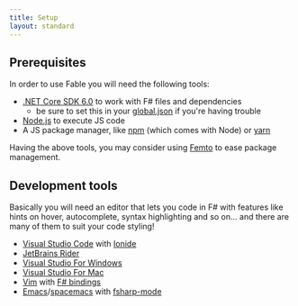 ```yaml
---
title: Setup
layout: standard
---
```


## Prerequisites

In order to use Fable you will need the following tools:

- [.NET Core SDK 6.0]([https://dotnet.microsoft.com/](https://dotnet.microsoft.com/en-us/download/dotnet/6.0)) to work with F# files and dependencies
  - be sure to set this in your [global.json](https://learn.microsoft.com/en-us/dotnet/core/tools/global-json) if you're having trouble
- [Node.js](https://nodejs.org/) to execute JS code
- A JS package manager, like [npm](https://www.npmjs.com/) (which comes with Node) or [yarn](https://yarnpkg.com/)

Having the above tools, you may consider using [Femto](https://fable.io/blog/2019/2019-06-29-Introducing-Femto.html) to ease package management.

## Development tools

Basically you will need an editor that lets you code in F# with features like hints on hover, autocomplete, syntax highlighting and so on... and there are many of them to suit your code styling!

- [Visual Studio Code](https://code.visualstudio.com/) with [Ionide](http://ionide.io/)
- [JetBrains Rider](https://www.jetbrains.com/rider/)
- [Visual Studio For Windows](https://visualstudio.microsoft.com/)
- [Visual Studio For Mac](https://visualstudio.microsoft.com/vs/mac/)
- [Vim](https://www.vim.org/) with [F# bindings](https://github.com/fsharp/vim-fsharp)
- [Emacs](https://www.gnu.org/software/emacs/)/[spacemacs](http://spacemacs.org/) with [fsharp-mode](https://github.com/fsharp/emacs-fsharp-mode)
